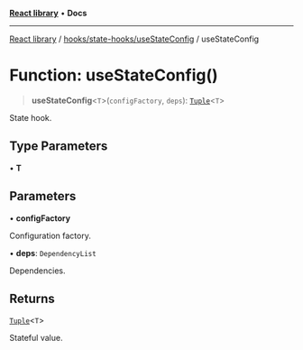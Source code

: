 [**React library**](../../../../index.md) • **Docs**

***

[React library](../../../../modules.md) / [hooks/state-hooks/useStateConfig](../index.md) / useStateConfig

# Function: useStateConfig()

> **useStateConfig**\<`T`\>(`configFactory`, `deps`): [`Tuple`](../type-aliases/Tuple.md)\<`T`\>

State hook.

## Type Parameters

• **T**

## Parameters

• **configFactory**

Configuration factory.

• **deps**: `DependencyList`

Dependencies.

## Returns

[`Tuple`](../type-aliases/Tuple.md)\<`T`\>

Stateful value.
